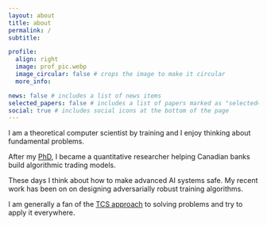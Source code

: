 ```yaml
---
layout: about
title: about
permalink: /
subtitle: 

profile:
  align: right
  image: prof_pic.webp
  image_circular: false # crops the image to make it circular
  more_info: 

news: false # includes a list of news items
selected_papers: false # includes a list of papers marked as "selected={true}"
social: true # includes social icons at the bottom of the page
---
```


I am a theoretical computer scientist by training and I enjoy thinking about fundamental problems. 

After my <a href="https://dspacemainprd01.lib.uwaterloo.ca/server/api/core/bitstreams/e01dd539-06c7-4b02-92c2-d7c04a456804/content">PhD</a>, I became a quantitative researcher helping Canadian banks build algorithmic trading models. 

These days I think about how to make advanced AI systems safe. My recent work has been on on designing adversarially robust training algorithms.

I am generally a fan of the <a href="https://www.math.ias.edu/avi/book">TCS approach</a> to solving problems and try to apply it everywhere.
